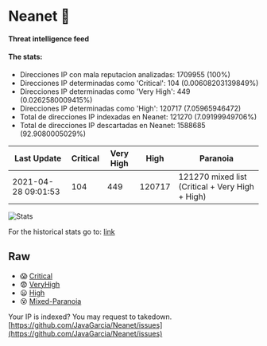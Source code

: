 # Neanet :hocho:
#### Threat intelligence feed
#### The stats:

- Direcciones IP con mala reputacion analizadas: 1709955 (100%)
- Direcciones IP determinadas como 'Critical':  104 (0.00608203139849%)
- Direcciones IP determinadas como 'Very High':  449 (0.0262580009415%)
- Direcciones IP determinadas como 'High':  120717 (7.05965946472)
- Total de direcciones IP indexadas en Neanet:  121270 (7.09199949706%)
- Total de direcciones IP descartadas en Neanet:  1588685 (92.9080005029%)

| Last Update | Critical | Very High | High | Paranoia |
| --- | --- | --- | --- | --- |
| 2021-04-28 09:01:53 | 104 | 449 | 120717 | 121270 mixed list (Critical + Very High + High)|

![Stats](https://docs.google.com/spreadsheets/d/e/2PACX-1vSnaNMIXVabIpDJjufMlzH7poXnshF3mgd8Is1g9ytUEzVsP5my4Trn8f-xkoLLQ38xpL3HtmUexLo6/pubchart?oid=501124687&format=image)

For the historical stats go to: [link](/stats.csv)
## Raw
- :scream: [Critical](https://raw.githubusercontent.com/JavaGarcia/Neanet/master/blacklists/neanet_critical.txt)
- :fearful: [VeryHigh](https://raw.githubusercontent.com/JavaGarcia/Neanet/master/blacklists/neanet_veryHigh.txtt)
- :frowning: [High](https://raw.githubusercontent.com/JavaGarcia/Neanet/master/blacklists/neanet_high.txt)
- :dizzy_face: [Mixed-Paranoia](https://raw.githubusercontent.com/JavaGarcia/Neanet/master/blacklists/neanet_all.txt)


Your IP is indexed? You may request to takedown. [https://github.com/JavaGarcia/Neanet/issues](https://github.com/JavaGarcia/Neanet/issues)























































































































































































































































































































































































































































































































































































































































































































































































































































































































































































































































































































































































































































































































































































































































































































































































































































































































































































































































































































































































































































































































































































































































































































































































































































































































































































































































































































































































































































































































































































































































































































































































































































































































































































































































































































































































































































































































































































































































































































































































































































































































































































































































































































































































































































































































































































































































































































































































































































































































































































































































































































































































































































































































































































































































































































































































































































































































































































































































































































































































































































































































































